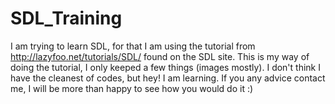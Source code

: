 # SDL_Training
I am trying to learn SDL, for that I am using the tutorial from http://lazyfoo.net/tutorials/SDL/
found on the SDL site.
This is my way of doing the tutorial, I only keeped a few things (images mostly).
I don't think I have the cleanest of codes, but hey! I am learning.
If you any advice contact me, I will be more than happy to see how you would do it :)
